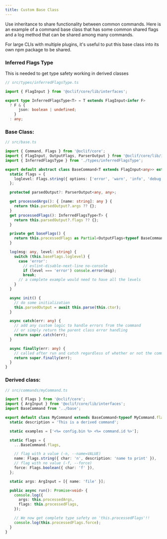 ```yaml
---
title: Custom Base Class
---
```


Use inheritance to share functionality between common commands. Here is an example of a command base class that has some common shared flags and a log method that can be shared among many commands.

For large CLIs with multiple plugins, it's useful to put this base class into its own npm package to be shared.

### Inferred Flags Type
This is needed to get type safety working in derived classes
```ts
// src/types/inferredFlagsType.ts

import { FlagInput } from '@oclif/core/lib/interfaces';

export type InferredFlagsType<T> = T extends FlagInput<infer F>
  ? F & {
      json: boolean | undefined;
    }
  : any;
```

### Base Class:
```ts
// src/base.ts

import { Command, Flags } from '@oclif/core';
import { FlagInput, OutputFlags, ParserOutput } from '@oclif/core/lib/interfaces';
import { InferredFlagsType } from './types/inferredFlagsType';

export default abstract class BaseCommand<T extends FlagInput<any>> extends Command {
  static flags = {
    loglevel: Flags.string({ options: ['error', 'warn', 'info', 'debug'], default: 'log' }),
  };

  protected parsedOutput?: ParserOutput<any, any>;

  get processedArgs(): { [name: string]: any } {
    return this.parsedOutput?.args ?? {};
  }
  get processedFlags(): InferredFlagsType<T> {
    return this.parsedOutput?.flags ?? {};
  }

  private get baseFlags() {
    return this.processedFlags as Partial<OutputFlags<typeof BaseCommand.flags>>;
  }

  log(msg: any, level: string) {
    switch (this.baseFlags.loglevel) {
      case 'error':
        // eslint-disable-next-line no-console
        if (level === 'error') console.error(msg);
        break;
      // a complete example would need to have all the levels
    }
  }

  async init() {
    // do some initialization
    this.parsedOutput = await this.parse(this.ctor);
  }

  async catch(err: any) {
    // add any custom logic to handle errors from the command
    // or simply return the parent class error handling
    return super.catch(err);
  }

  async finally(err: any) {
    // called after run and catch regardless of whether or not the command errored
    return super.finally(err);
  }
}
```

### Derived class:
```ts
// src/commands/myCommand.ts

import { Flags } from '@oclif/core';
import { ArgInput } from '@oclif/core/lib/interfaces';
import BaseCommand from '../base';

export default class MyCommand extends BaseCommand<typeof MyCommand.flags> {
  static description = 'This is a derived command';

  static examples = ['<%= config.bin %> <%= command.id %>'];

  static flags = {
    ...BaseCommand.flags,

    // flag with a value (-n, --name=VALUE)
    name: Flags.string({ char: 'n', description: 'name to print' }),
    // flag with no value (-f, --force)
    force: Flags.boolean({ char: 'f' }),
  };

  static args: ArgInput = [{ name: 'file' }];

  public async run(): Promise<void> {
    console.log({
      args: this.processedArgs,
      flags: this.processedFlags,
    });

    // We now get complete type safety on 'this.processedFlags'!!
    console.log(this.processedFlags.force);
  }
}
```
